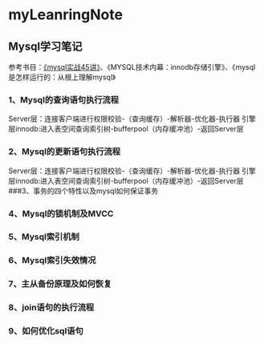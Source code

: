 # myLeanringNote
## Mysql学习笔记
参考书目：[《mysql实战45讲》](https://funnylog.gitee.io/mysql45/)、《MYSQL技术内幕：innodb存储引擎》、《mysql是怎样运行的：从根上理解mysql》
### 1、Mysql的查询语句执行流程
Server层：连接客户端进行权限校验-（查询缓存）-解析器-优化器-执行器
引擎层innodb:进入表空间查询索引树-bufferpool（内存缓冲池）-返回Server层
### 2、Mysql的更新语句执行流程
Server层：连接客户端进行权限校验-（查询缓存）-解析器-优化器-执行器
引擎层innodb:进入表空间查询索引树-bufferpool（内存缓冲池）-返回Server层
###3、事务的四个特性以及mysql如何保证事务

### 4、Mysql的锁机制及MVCC

### 5、Mysql索引机制

### 6、Mysql索引失效情况

### 7、主从备份原理及如何恢复

### 8、join语句的执行流程

### 9、如何优化sql语句




